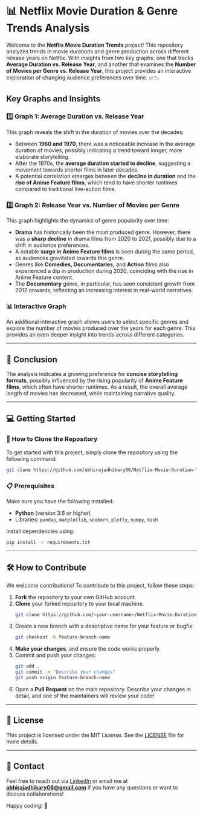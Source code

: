 # 📊 Netflix Movie Duration & Genre Trends Analysis

Welcome to the **Netflix Movie Duration Trends** project! This repository analyzes trends in movie durations and genre production across different release years on Netflix. With insights from two key graphs: one that tracks **Average Duration vs. Release Year**, and another that examines the **Number of Movies per Genre vs. Release Year**, this project provides an interactive exploration of changing audience preferences over time. 📈📉

## Key Graphs and Insights

### 1️⃣ **Graph 1: Average Duration vs. Release Year**
This graph reveals the shift in the duration of movies over the decades:
- Between **1960 and 1970**, there was a noticeable increase in the average duration of movies, possibly indicating a trend toward longer, more elaborate storytelling.
- After the 1970s, the **average duration started to decline**, suggesting a movement towards shorter films in later decades.
- A potential correlation emerges between the **decline in duration** and the **rise of Anime Feature films**, which tend to have shorter runtimes compared to traditional live-action films.

### 2️⃣ **Graph 2: Release Year vs. Number of Movies per Genre**
This graph highlights the dynamics of genre popularity over time:
- **Drama** has historically been the most produced genre. However, there was a **sharp decline** in drama films from 2020 to 2021, possibly due to a shift in audience preferences.
- A notable **surge in Anime Feature films** is seen during the same period, as audiences gravitated towards this genre.
- Genres like **Comedies, Documentaries,** and **Action** films also experienced a dip in production during 2020, coinciding with the rise in Anime Feature content.
- The **Documentary** genre, in particular, has seen consistent growth from 2012 onwards, reflecting an increasing interest in real-world narratives.

### 📊 **Interactive Graph**
An additional interactive graph allows users to select specific genres and explore the number of movies produced over the years for each genre. This provides an even deeper insight into trends across different categories.

---

## 📖 Conclusion
The analysis indicates a growing preference for **concise storytelling formats**, possibly influenced by the rising popularity of **Anime Feature films**, which often have shorter runtimes. As a result, the overall average length of movies has decreased, while maintaining narrative quality.

---

## 💻 Getting Started

### 🚀 How to Clone the Repository

To get started with this project, simply clone the repository using the following command:

```bash
git clone https://github.com/abhirajadhikary06/Netflix-Movie-Duration-Trends.git
```

### 📋 Prerequisites

Make sure you have the following installed:
- **Python** (version 3.6 or higher)
- Libraries: `pandas`, `matplotlib`, `seaborn`, `plotly`, `numpy`, `dash`

Install dependencies using:

```bash
pip install -r requirements.txt
```

---

## 🛠️ How to Contribute

We welcome contributions! To contribute to this project, follow these steps:

1. **Fork** the repository to your own GitHub account.
2. **Clone** your forked repository to your local machine.
   ```bash
   git clone https://github.com/<your-username>/Netflix-Movie-Duration-Trends.git
   ```
3. Create a new branch with a descriptive name for your feature or bugfix:
   ```bash
   git checkout -b feature-branch-name
   ```
4. **Make your changes**, and ensure the code works properly.
5. Commit and push your changes:
   ```bash
   git add .
   git commit -m "Describe your changes"
   git push origin feature-branch-name
   ```
6. Open a **Pull Request** on the main repository. Describe your changes in detail, and one of the maintainers will review your code!

---

## 📝 License

This project is licensed under the MIT License. See the [LICENSE](LICENSE) file for more details.

---

## 📧 Contact

Feel free to reach out via [LinkedIn](https://www.linkedin.com/in/abhirajadhikary06/) or email me at **abhirajadhikary06@gmail.com** if you have any questions or want to discuss collaborations!

Happy coding! 🎉
